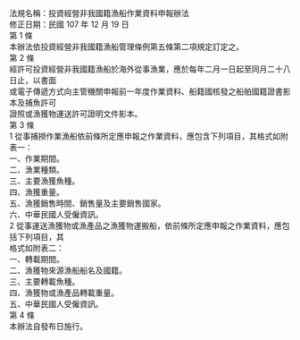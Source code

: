法規名稱：投資經營非我國籍漁船作業資料申報辦法  
修正日期：民國 107 年 12 月 19 日  
第 1 條  
本辦法依投資經營非我國籍漁船管理條例第五條第二項規定訂定之。  
第 2 條  
經許可投資經營非我國籍漁船於海外從事漁業，應於每年二月一日起至同月二十八日止，以書面  
或電子傳遞方式向主管機關申報前一年度作業資料、船籍國核發之船舶國籍證書影本及捕魚許可  
證照或漁獲物運送許可證明文件影本。  
第 3 條  
1 從事捕撈作業漁船依前條所定應申報之作業資料，應包含下列項目，其格式如附表一：  
一、作業期間。  
二、漁業種類。  
三、主要漁獲魚種。  
四、漁獲重量。  
五、漁獲銷售時間、銷售量及主要銷售國家。  
六、中華民國人受僱資訊。  
2 從事運送漁獲物或漁產品之漁獲物運搬船，依前條所定應申報之作業資料，應包括下列項目，其  
格式如附表二：  
一、轉載期間。  
二、漁獲物來源漁船船名及國籍。  
三、主要轉載魚種。  
四、漁獲物或漁產品轉載重量。  
五、中華民國人受僱資訊。  
第 4 條  
本辦法自發布日施行。  


